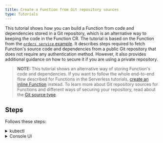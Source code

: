 ```yaml
---
title: Create a Function from Git repository sources
type: Tutorials
---
```


This tutorial shows how you can build a Function from code and dependencies stored in a Git repository, which is an alternative way to keeping the code in the Function CR. The tutorial is based on the Function from the [`orders service` example](https://github.com/kyma-project/examples/tree/master/orders-service). It describes steps required to fetch Function's source code and dependencies from a public Git repository that does not require any authentication method. However, it also provides additional guidance on how to secure it if you are using a private repository.

> **NOTE:** This tutorial shows an alternative way of storing Function's code and dependencies. If you want to follow the whole end-to-end flow described for Functions in the Serverless tutorials, [create an inline Function](#tutorials-create-an-inline-function) instead. To learn more about Git repository sources for Functions and different ways of securing your repository, read about the [Git source type](#details-git-source-type).

## Steps

Follows these steps:

<div tabs name="steps" group="create-function">
  <details>
  <summary label="kubectl">
  kubectl
  </summary>

1. Export these variables:

    ```bash
    export GIT_FUNCTION={GIT_FUNCTION_NAME}
    export NAMESPACE={FUNCTION_NAMESPACE}
    ```

2. Create a Secret (optional).

    If you use a secured repository, you must first create a Secret for one of these authentication methods:

    - Basic authentication (username and password or token) to this repository in the same Namespace as the Function:

    ```yaml
    cat <<EOF | kubectl apply -f -
    apiVersion: v1
    kind: Secret
    metadata:
      name: git-creds-basic
      namespace: $NAMESPACE
    type: Opaque
    data:
      username: {USERNAME}
      password: {PASSWORD_OR_TOKEN}
    EOF
    ```

    - SSH key:

    ```yaml
    cat <<EOF | kubectl apply -f -
    apiVersion: v1
    kind: Secret
    metadata:
      name: git-creds-key
      namespace: $NAMESPACE
    type: Opaque
    data:
      key: {SSH_KEY}
    EOF
    ```

    >**NOTE:** Read more about the [supported authentication methods](#details-git-source-type).

3. Create a [GitRepository CR](#custom-resource-git-repository) that specifies the Git repository metadata:

    ```yaml
    cat <<EOF | kubectl apply -f -
    apiVersion: serverless.kyma-project.io/v1alpha1
    kind: GitRepository
    metadata:
      name: $GIT_FUNCTION
      namespace: $NAMESPACE
    spec:
      url: "https://github.com/kyma-project/examples.git"
    EOF
    ```

    >**NOTE:** If you use a secured repository, add the **auth** object with the adequate **type** and **secretName** fields to the spec:

    ```yaml
    spec:
      ...
      auth:
        type: # "basic" or "key"
        secretName: # "git-creds-basic" or "git-creds-key"
    ```

4. Create a Function CR that specifies the Function's logic and points to the directory with code and dependencies in the given repository.

    ```yaml
    cat <<EOF | kubectl apply -f -
    apiVersion: serverless.kyma-project.io/v1alpha1
    kind: Function
    metadata:
      name: $GIT_FUNCTION
      namespace: $NAMESPACE
    spec:
      type: git
      runtime: nodejs12
      source: $GIT_FUNCTION
      reference: master
      baseDir: orders-service/function
    EOF
    ```

    >**NOTE:** See this [Function's code and dependencies](https://github.com/kyma-project/examples/tree/master/orders-service/function).

5. Check if your Function was created and all conditions are set to `True`:

    ```bash
    kubectl get functions $GIT_FUNCTION -n $NAMESPACE
    ```

    You should get a result similar to the following example:

    ```bash
    NAME            CONFIGURED   BUILT     RUNNING   RUNTIME    VERSION   AGE
    test-function   True         True      True      nodejs12   1         96s
    ```

    </details>
    <details>
    <summary label="console-ui">
    Console UI
    </summary>

1. Create a Namespace or select one from the drop-down list in the top navigation panel.

2. Create a Secret (optional).

  If you use a secured repository, you must first create a Secret with either basic (username and password or token) or SSH key authentication to this repository in the same Namespace as the Function. To do that, follow these sub-steps:

  - On your machine, create this YAML file with one of these Secret definitions:

    - Basic authentication:

      ```yaml
      apiVersion: v1
      kind: Secret
      metadata:
        name: git-creds-basic
        namespace: {NAMESPACE}
      type: Opaque
      data:
        username: {USERNAME}
        password: {PASSWORD_OR_TOKEN}
      ```

    - SSH key:


      ```yaml
      apiVersion: v1
      kind: Secret
      metadata:
        name: git-creds-key
        namespace: {NAMESPACE}
      type: Opaque
      data:
        key: {SSH_KEY}
      ```

    >**NOTE:** Read more about the [supported authentication methods](#details-git-source-type).

  - Go to your Namespace view and select **Deploy new resource**.

  - Locate the YAML file with the Secret and select **Deploy**.

3. In the left navigation panel, go to **Development** > **Functions** and select the **Repositories** tab.

4. Select **Connect Repository**, fill in the **URL** field with `https://github.com/kyma-project/examples.git`, and confirm by selecting **Connect**.

    >**NOTE:** If you want to connect a secured repository, change the **Authorization** field from `Public` to `Basic` or `SSH key` and fill in the required fields.

5. Go to the **Functions** tab and select **Create Function**.

6. In the pop-up box, change `Source Type` to `From Repository`. Select the created repository's name and fill in the `Reference` field with `master` and the `Base Directory` field with `orders-service/function`. Select **Create** to confirm changes.

    The pop-up box closes and the message appears on the screen after a while, confirming that the Function was created.
    Make sure that the new Function has the `RUNNING` status in the list of all Functions under the **Functions** view.

    </details>
</div>
